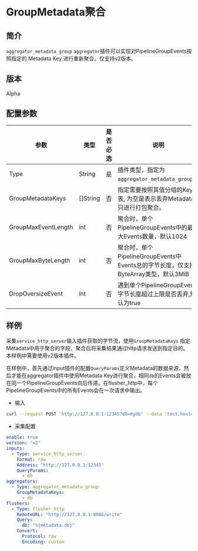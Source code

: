 # GroupMetadata聚合

## 简介

`aggregator_metadata_group` `aggregator`插件可以实现对PipelineGroupEvents按照指定的 Metadata Key 进行重新聚合。仅支持v2版本。

## 版本

Alpha

## 配置参数

| 参数                  | 类型       | 是否必选 | 说明                                                           |
|---------------------|----------|------|--------------------------------------------------------------|
| Type                | String   | 是    | 插件类型，指定为`aggregator_metadata_group`。                         |
| GroupMetadataKeys   | []String | 否    | 指定需要按照其值分组的Key列表, 为空是表示丢弃Metadata, 只进行打包聚合。                  |
| GroupMaxEventLength | int      | 否    | 聚合时，单个PipelineGroupEvents中的最大Events数量，默认1024                 |
| GroupMaxByteLength  | int      | 否    | 聚合时，单个PipelineGroupEvents中Events总的字节长度，仅支持ByteArray类型，默认3MiB |
| DropOversizeEvent   | int      | 否    | 遇到单个PipelineGroupEvent字节长度超过上限是否丢弃,默认为true                   |

## 样例

采集`service_http_server`输入插件获取的字节流，使用`GroupMetadataKeys`
指定Metadata中用于聚合的字段，聚合后将采集结果通过http请求发送到指定目的。本样例中需要使用v2版本插件。

在样例中，首先通过input插件的配置`QueryParams`定义Metadata的数据来源，然后才能在aggregator插件中使用Metadata
Key进行聚合，相同`db`的Events会被放在同一个PipelineGroupEvents向后传递。在flusher_http中，每个PipelineGroupEvents中的所有Events会在一次请求中输出。

* 输入

```bash
curl --request POST 'http://127.0.0.1:12345?db=mydb' --data 'test,host=server01,region=cn value=0.1'
```

* 采集配置

```yaml
enable: true
version: "v2"
inputs:
  - Type: service_http_server
    Format: raw
    Address: "http://127.0.0.1:12345"
    QueryParams:
      - db
aggregators:
  - Type: aggregator_metadata_group
    GroupMetadataKeys:
      - db
flushers:
  - Type: flusher_http
    RemoteURL: "http://127.0.0.1:8086/write"
    Query:
      db: "%{metadata.db}"
    Convert:
      Protocol: raw
      Encoding: custom
```
